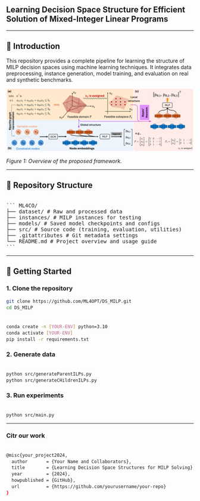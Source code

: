 <!-- # 🔧 Project Title -->

## Learning Decision Space Structure for Efficient Solution of Mixed-Integer Linear Programs

---

## 📖 Introduction

This repository provides a complete pipeline for learning the structure of MILP decision spaces using machine learning techniques. It integrates data preprocessing, instance generation, model training, and evaluation on real and synthetic benchmarks.

<p align="center">
  <img src="assets/illustration.png"/>
</p>

*Figure 1: Overview of the proposed framework.*

---

## 📁 Repository Structure

<pre> 
``` ML4CO/ 
├── dataset/ # Raw and processed data 
├── instances/ # MILP instances for testing 
├── models/ # Saved model checkpoints and configs 
├── src/ # Source code (training, evaluation, utilities) 
├── .gitattributes # Git metadata settings 
└── README.md # Project overview and usage guide 
``` 
</pre>


---

## 🚀 Getting Started

### 1. Clone the repository
```bash
git clone https://github.com/ML4OPT/DS_MILP.git
cd DS_MILP


conda create -n [YOUR-ENV] python=3.10
conda activate [YOUR-ENV]
pip install -r requirements.txt
```

### 2. Generate data
```bash

python src/generateParentILPs.py
python src/generateCHildrenILPs.py

```


### 3. Run experiments
```bash

python src/main.py

```


---


### Citr our work

```bash

@misc{your_project2024,
  author       = {Your Name and Collaborators},
  title        = {Learning Decision Space Structures for MILP Solving},
  year         = {2024},
  howpublished = {GitHub},
  url          = {https://github.com/yourusername/your-repo}
}

```